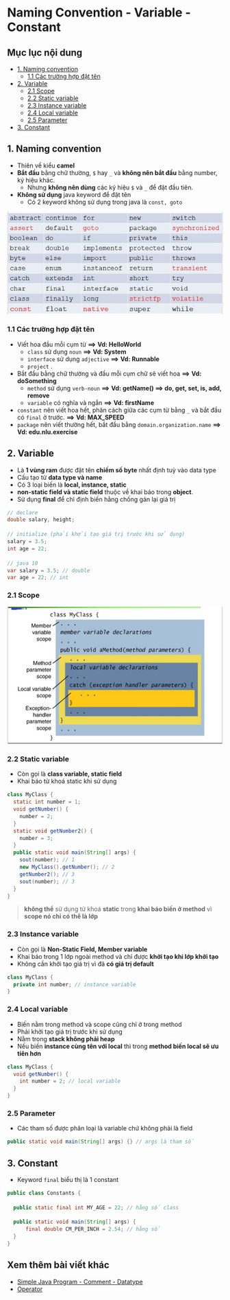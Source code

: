 # Naming Convention - Variable - Constant

## Mục lục nội dung

  - [1. Naming convention](#1-naming-convention)
    - [1.1 Các trường hợp đặt tên](#11-các-trường-hợp-đặt-tên)
  - [2. Variable](#2-variable)
    - [2.1 Scope](#21-scope)
    - [2.2 Static variable](#22-static-variable)
    - [2.3 Instance variable](#23-instance-variable)
    - [2.4 Local variable](#24-local-variable)
    - [2.5 Parameter](#25-parameter)
  - [3. Constant](#3-constant)

## 1. Naming convention

- Thiên về kiểu **camel** 
- **Bắt đầu** bằng chữ thường, `$` hay `_` và **không nên bắt đầu** bằng number, ký hiệu khác. 
    - Nhưng **không nên dùng** các ký hiệu `$` và `_` để đặt đầu tiên.
- **Không sử dụng** java keyword để đặt tên 
    - Có 2 keyword không sử dụng trong java là `const, goto`

![50 keyword](/assets/50-keyword.jpg)

### 1.1 Các trường hợp đặt tên  

- Viết hoa đầu mỗi cụm từ **==>** **Vd: HelloWorld**
  - `class` sử dụng `noun` **==>** **Vd: System**
  - `interface` sử dụng `adjective` **==>** **Vd: Runnable**
  - `project` . 
- Bắt đầu bằng chữ thường và đầu mỗi cụm chữ sẽ viết hoa **==>** **Vd: doSomething**
  - `method` sử dụng `verb-noun` **==>** **Vd: getName() ==> do, get, set, is, add, remove**
  - `variable` có nghĩa và ngắn **==>** **Vd: firstName**
- `constant` nên viết hoa hết, phân cách giữa các cụm từ bằng `_` và bắt đầu có `final` ở trước. **==>** **Vd: MAX_SPEED**
- `package` nên viết thường hết, bắt đầu bằng `domain.organization.name` **==>** **Vd: edu.nlu.exercise**

## 2. Variable 

- Là **1 vùng ram** được đặt tên **chiếm số byte** nhất định tuỳ vào data type
- Cấu tạo từ **data type và name**
- Có 3 loại biến là **local, instance, static**
- **non-static field và static field** thuộc về khai báo trong **object**.
- Sử dụng **final** để chỉ định biến hằng chống gán lại giá trị

```java
// declare
double salary, height;

// initialize (phải khởi tạo giá trị trước khi sử dụng)
salary = 3.5;
int age = 22;

// java 10
var salary = 3.5; // double
var age = 22; // int
```

### 2.1 Scope

![variable scope](/assets/variable-scope.jpg)

### 2.2 Static variable

- Còn gọi là **class variable, static field**
- Khai báo từ khoá static khi sử dụng

```java
class MyClass {
  static int number = 1;
  void getNumber() {
    number = 2;
  }
  static void getNumber2() {
    number = 3;
  }
  public static void main(String[] args) {
    sout(number); // 1
    new MyClass().getNumber(); // 2
    getNumber2(); // 3
    sout(number); // 3
  }
}
```

> **không thể** sử dụng từ khoá **static** trong **khai báo biến ở method** vì **scope nó chỉ có thể là lớp**

### 2.3 Instance variable

- Còn gọi là **Non-Static Field, Member variable**
- Khai báo trong 1 lớp ngoài method và chỉ được **khởi tạo khi lớp khởi tạo**
- Không cần khởi tạo giá trị vì đã **có giá trị default**

```java
class MyClass {
  private int number; // instance variable
}
```

### 2.4 Local variable

- Biến nằm trong method và scope cũng chỉ ở trong method
- Phải khởi tạo giá trị trước khi sử dụng
- Nằm trong **stack không phải heap**
- Nếu biến **instance cùng tên với local** thì trong **method biến local sẽ ưu tiên hơn**

```java
class MyClass {
  void getNumber() {
    int number = 2; // local variable
  }
}
```

### 2.5 Parameter

- Các tham số được phân loại là variable chứ không phải là field

```java
public static void main(String[] args) {} // args là tham số
```

## 3. Constant

- Keyword `final` biểu thị là 1 constant

```java
public class Constants {

  public static final int MY_AGE = 22; // hằng số class

  public static void main(String[] args) {
      final double CM_PER_INCH = 2.54; // hằng số 
  }
}
```

## Xem thêm bài viết khác

- [Simple Java Program - Comment - Datatype](/Chap1/Day2.md)
- [Operator](/Chap1/Day4.md)